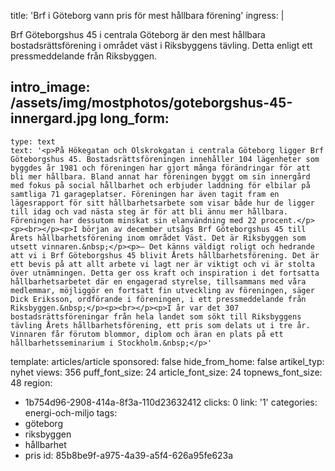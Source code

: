 title: 'Brf i Göteborg vann pris för mest hållbara förening'
ingress: |
  <p>Brf Göteborgshus 45 i centrala Göteborg är den mest hållbara bostadsrättsförening i området väst i Riksbyggens tävling. Detta enligt ett pressmeddelande från Riksbyggen.
  </p>
  
intro_image: /assets/img/mostphotos/goteborgshus-45-innergard.jpg
long_form:
  -
    type: text
    text: '<p>På Hökegatan och Olskrokgatan i centrala Göteborg ligger Brf Göteborgshus 45. Bostadsrättsföreningen innehåller 104 lägenheter som byggdes år 1981 och föreningen har gjort många förändringar för att bli mer hållbara. Bland annat har föreningen byggt om sin innergård med fokus på social hållbarhet och erbjuder laddning för elbilar på samtliga 71 garageplatser. Föreningen har även tagit fram en lägesrapport för sitt hållbarhetsarbete som visar både hur de ligger till idag och vad nästa steg är för att bli ännu mer hållbara. Föreningen har dessutom minskat sin elanvändning med 22 procent.</p><p><br></p><p>I början av december utsågs Brf Göteborgshus 45 till Årets hållbarhetsförening inom området Väst. Det är Riksbyggen som utsett vinnaren.&nbsp;</p><p>– Det känns väldigt roligt och hedrande att vi i Brf Göteborgshus 45 blivit Årets hållbarhetsförening. Det är ett bevis på att allt arbete vi lagt ner är viktigt och vi är stolta över utnämningen. Detta ger oss kraft och inspiration i det fortsatta hållbarhetsarbetet där en engagerad styrelse, tillsammans med våra medlemmar, möjliggör en fortsatt fin utveckling av föreningen, säger Dick Eriksson, ordförande i föreningen, i ett pressmeddelande från Riksbyggen.&nbsp;</p><p><br></p><p>I år var det 307 bostadsrättsföreningar från hela landet som sökt till Riksbyggens tävling Årets hållbarhetsförening, ett pris som delats ut i tre år. Vinnaren får förutom blommor, diplom och äran en plats på ett hållbarhetsseminarium i Stockholm.&nbsp;</p>'
template: articles/article
sponsored: false
hide_from_home: false
artikel_typ: nyhet
views: 356
puff_font_size: 24
article_font_size: 24
topnews_font_size: 48
region:
  - 1b754d96-2908-414a-8f3a-110d23632412
clicks: 0
link: '1'
categories: energi-och-miljo
tags:
  - göteborg
  - riksbyggen
  - hållbarhet
  - pris
id: 85b8be9f-a975-4a39-a5f4-626a95fe623a

